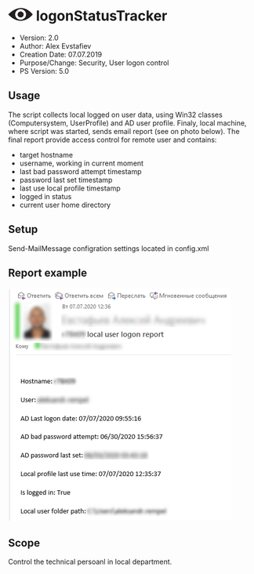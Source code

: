 # ![Screenshot](eye-logo-50x26.PNG) logonStatusTracker

- Version: 2.0
- Author: Alex Evstafiev
- Creation Date:  07.07.2019
- Purpose/Change: Security, User logon control
- PS Version: 5.0 

## Usage
    
The script collects local logged on user data, using Win32 classes (Computersystem, UserProfile) and AD user profile. Finaly, local machine, where script was started, sends email report (see on photo below). The final report provide access control for remote user and contains:
- target hostname
- username, working in current moment
- last bad password attempt timestamp
- password last set timestamp
- last use local profile timestamp
- logged in status
- current user home directory

## Setup

Send-MailMessage configration settings located in config.xml  
## Report example

![Screenshot](mail-report-example.PNG)

## Scope

Control the technical persoanl in local department.
